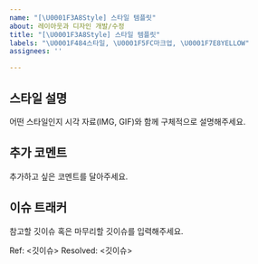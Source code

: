 ```yaml
---
name: "[\U0001F3A8Style] 스타일 템플릿"
about: 레이아웃과 디자인 개발/수정
title: "[\U0001F3A8Style] 스타일 템플릿"
labels: "\U0001F484스타일, \U0001F5FC마크업, \U0001F7E8YELLOW"
assignees: ''

---
```


## 스타일 설명
어떤 스타일인지 시각 자료(IMG, GIF)와 함께 구체적으로 설명해주세요.

## 추가 코멘트
추가하고 싶은 코멘트를 달아주세요.

## 이슈 트래커
참고할 깃이슈 혹은 마무리할 깃이슈를 입력해주세요.

Ref: <깃이슈>
Resolved: <깃이슈>
